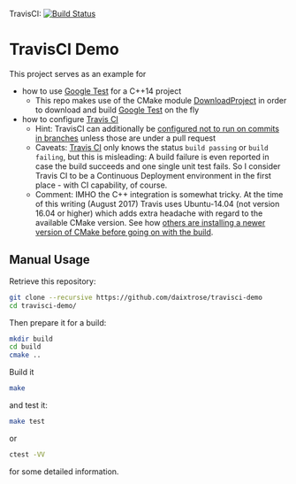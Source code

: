 TravisCI: [![Build Status](https://travis-ci.org/daixtrose/travisci-demo.svg?branch=master)](https://travis-ci.org/daixtrose/travisci-demo)

# TravisCI Demo

This project serves as an example for
- how to use [Google Test](https://github.com/google/googletest) for a C++14 project 
  - This repo makes use of the CMake module [DownloadProject](https://github.com/Crascit/DownloadProject) in order to download and build [Google Test](https://github.com/google/googletest) on the fly 
- how to configure [Travis CI](https://travis-ci.org/)
  - Hint: TravisCI can additionally be [configured not to run on commits in branches](https://stackoverflow.com/questions/31882306/how-to-configure-travis-ci-to-build-pull-requests-merges-to-master-w-o-redunda) unless those are under a pull request
  - Caveats: [Travis CI](https://travis-ci.org/) only knows the status `build passing` or `build failing`, but this is misleading: A build failure is even reported in case the build succeeds and one single unit test fails. So I consider Travis CI to be a Continuous Deployment environment in the first place - with CI capability, of course. 
  - Comment: IMHO the C++ integration is somewhat tricky. At the time of this writing (August 2017) Travis uses Ubuntu-14.04 (not version 16.04 or higher) which adds extra headache with regard to the available CMake version. See how [others are installing a newer version of CMake before going on with the build](https://github.com/ericniebler/range-v3/blob/ce82f561d7dd7ed7286eee6135ca14ca9ed2375d/.travis.yml#L234). 

## Manual Usage 

Retrieve this repository:

```bash
git clone --recursive https://github.com/daixtrose/travisci-demo
cd travisci-demo/
``` 
Then prepare it for a build:

```bash
mkdir build
cd build
cmake ..
```
Build it 

```bash
make
```
and test it:

```bash
make test
```
or
```bash
ctest -VV
```
for some detailed information.

